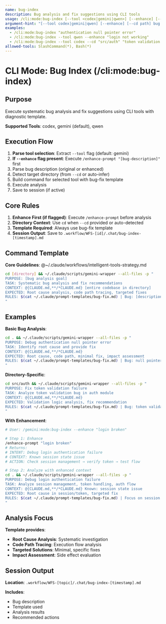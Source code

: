 ```yaml
---
name: bug-index
description: Bug analysis and fix suggestions using CLI tools
usage: /cli:mode:bug-index [--tool <codex|gemini|qwen>] [--enhance] [--cd "path"] "bug description"
argument-hint: "[--tool codex|gemini|qwen] [--enhance] [--cd path] bug description"
examples:
  - /cli:mode:bug-index "authentication null pointer error"
  - /cli:mode:bug-index --tool qwen --enhance "login not working"
  - /cli:mode:bug-index --tool codex --cd "src/auth" "token validation fails"
allowed-tools: SlashCommand(*), Bash(*)
---
```


# CLI Mode: Bug Index (/cli:mode:bug-index)

## Purpose

Execute systematic bug analysis and fix suggestions using CLI tools with diagnostic template.

**Supported Tools**: codex, gemini (default), qwen

## Execution Flow

1. **Parse tool selection**: Extract `--tool` flag (default: gemini)
2. **If `--enhance` flag present**: Execute `/enhance-prompt "[bug-description]"` first
3. Parse bug description (original or enhanced)
4. Detect target directory (from `--cd` or auto-infer)
5. Build command for selected tool with bug-fix template
6. Execute analysis
7. Save to session (if active)

## Core Rules

1. **Enhance First (if flagged)**: Execute `/enhance-prompt` before analysis
2. **Directory Context**: Use `cd` when `--cd` provided or auto-detected
3. **Template Required**: Always use bug-fix template
4. **Session Output**: Save to `.workflow/WFS-[id]/.chat/bug-index-[timestamp].md`

## Command Template

**Core Guidelines**: @~/.claude/workflows/intelligent-tools-strategy.md

```bash
cd [directory] && ~/.claude/scripts/gemini-wrapper --all-files -p "
PURPOSE: [bug analysis goal]
TASK: Systematic bug analysis and fix recommendations
CONTEXT: @{CLAUDE.md,**/*CLAUDE.md} [entire codebase in directory]
EXPECTED: Root cause analysis, code path tracing, targeted fixes
RULES: $(cat ~/.claude/prompt-templates/bug-fix.md) | Bug: [description]
"
```

## Examples

**Basic Bug Analysis**:
```bash
cd . && ~/.claude/scripts/gemini-wrapper --all-files -p "
PURPOSE: Debug authentication null pointer error
TASK: Identify root cause and provide fix
CONTEXT: @{CLAUDE.md,**/*CLAUDE.md}
EXPECTED: Root cause, code path, minimal fix, impact assessment
RULES: $(cat ~/.claude/prompt-templates/bug-fix.md) | Bug: null pointer in login flow
"
```

**Directory-Specific**:
```bash
cd src/auth && ~/.claude/scripts/gemini-wrapper --all-files -p "
PURPOSE: Fix token validation failure
TASK: Analyze token validation bug in auth module
CONTEXT: @{CLAUDE.md,**/*CLAUDE.md}
EXPECTED: Validation logic analysis, fix recommendation
RULES: $(cat ~/.claude/prompt-templates/bug-fix.md) | Bug: token validation fails intermittently
"
```

**With Enhancement**:
```bash
# User: /gemini:mode:bug-index --enhance "login broken"

# Step 1: Enhance
/enhance-prompt "login broken"
# Returns:
# INTENT: Debug login authentication failure
# CONTEXT: Known session state issue
# ACTION: Check session management → verify token → test flow

# Step 2: Analyze with enhanced context
cd . && ~/.claude/scripts/gemini-wrapper --all-files -p "
PURPOSE: Debug login authentication failure
TASK: Analyze session management, token handling, auth flow
CONTEXT: @{CLAUDE.md,**/*CLAUDE.md} Known: session state issue
EXPECTED: Root cause in session/token, targeted fix
RULES: $(cat ~/.claude/prompt-templates/bug-fix.md) | Focus on session management
"
```

## Analysis Focus

**Template provides**:
- **Root Cause Analysis**: Systematic investigation
- **Code Path Tracing**: Execution flow analysis
- **Targeted Solutions**: Minimal, specific fixes
- **Impact Assessment**: Side effect evaluation

## Session Output

**Location**: `.workflow/WFS-[topic]/.chat/bug-index-[timestamp].md`

**Includes**:
- Bug description
- Template used
- Analysis results
- Recommended actions